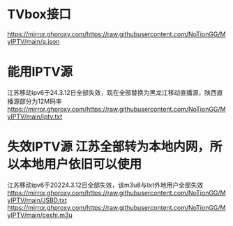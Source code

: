 # TVbox接口
https://mirror.ghproxy.com/https://raw.githubusercontent.com/NoTionGG/MyIPTV/main/a.json

# 能用IPTV源
江苏移动ipv6于24.3.12日全部失效，现在全部替换为黑龙江移动直播源，陕西直播源部分为12M码率
https://mirror.ghproxy.com/https://raw.githubusercontent.com/NoTionGG/MyIPTV/main/iptv.txt

# 失效IPTV源 江苏全部转为本地内网，所以本地用户依旧可以使用
江苏移动ipv6于20224.3.12日全部失效，该m3u8与txt外地用户全部失效
https://mirror.ghproxy.com/https://raw.githubusercontent.com/NoTionGG/MyIPTV/main/JSBD.txt
https://mirror.ghproxy.com/https://raw.githubusercontent.com/NoTionGG/MyIPTV/main/ceshi.m3u
